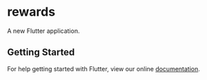 # rewards

A new Flutter application.

## Getting Started

For help getting started with Flutter, view our online
[documentation](https://flutter.io/).
